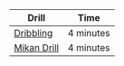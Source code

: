 | Drill | Time |
| ------- | -------- |
| [Dribbling](./dribbling.md) | 4 minutes |
| [Mikan Drill](./mikan.md) | 4 minutes | 





